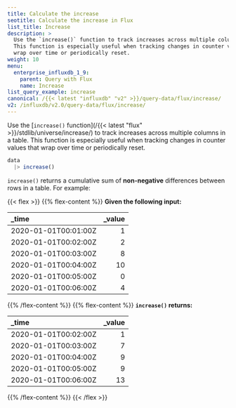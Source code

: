 ```yaml
---
title: Calculate the increase
seotitle: Calculate the increase in Flux
list_title: Increase
description: >
  Use the `increase()` function to track increases across multiple columns in a table.
  This function is especially useful when tracking changes in counter values that
  wrap over time or periodically reset.
weight: 10
menu:
  enterprise_influxdb_1_9:
    parent: Query with Flux
    name: Increase
list_query_example: increase
canonical: /{{< latest "influxdb" "v2" >}}/query-data/flux/increase/
v2: /influxdb/v2.0/query-data/flux/increase/
---
```


Use the [`increase()` function](/{{< latest "flux" >}}/stdlib/universe/increase/)
to track increases across multiple columns in a table.
This function is especially useful when tracking changes in counter values that
wrap over time or periodically reset.

```js
data
  |> increase()
```

`increase()` returns a cumulative sum of **non-negative** differences between rows in a table.
For example:

{{< flex >}}
{{% flex-content %}}
**Given the following input:**

| _time                | _value |
|:-----                | ------:|
| 2020-01-01T00:01:00Z | 1      |
| 2020-01-01T00:02:00Z | 2      |
| 2020-01-01T00:03:00Z | 8      |
| 2020-01-01T00:04:00Z | 10     |
| 2020-01-01T00:05:00Z | 0      |
| 2020-01-01T00:06:00Z | 4      |
{{% /flex-content %}}
{{% flex-content %}}
**`increase()` returns:**

| _time                | _value |
|:-----                | ------:|
| 2020-01-01T00:02:00Z | 1      |
| 2020-01-01T00:03:00Z | 7      |
| 2020-01-01T00:04:00Z | 9      |
| 2020-01-01T00:05:00Z | 9      |
| 2020-01-01T00:06:00Z | 13     |
{{% /flex-content %}}
{{< /flex >}}
